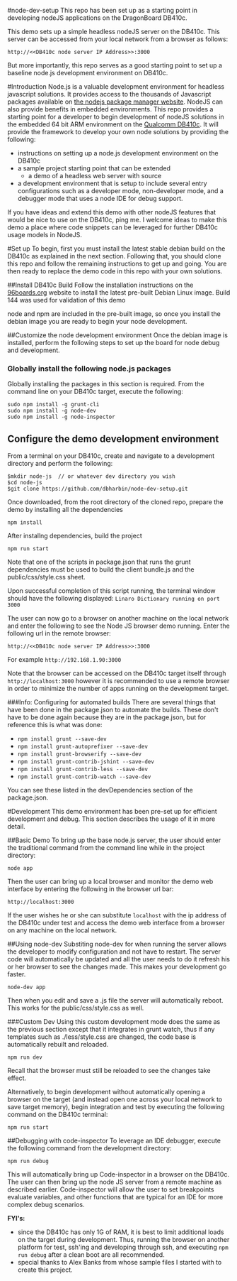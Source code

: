 #node-dev-setup
This repo has been set up as a starting point in developing nodeJS applications on the DragonBoard DB410c.

This demo sets up a simple headless nodeJS server on the DB410c.  This server can be accessed from your local network from a browser as follows:

`http://<<DB410c node server IP Address>>:3000`

But more importantly, this repo serves as a good starting point to set up a baseline node.js development environment on DB410c. 


#Introduction
Node.js is a valuable development environment for headless javascript solutions. It provides access to the thousands of Javascript packages available on [the nodejs package manager website](https://www.npmjs.com). NodeJS can also provide benefits in embedded environments.  This repo provides a starting point for a developer to begin development of nodeJS solutions in the embedded 64 bit ARM environment on the [Qualcomm DB410c](http://www.96boards.org/product/dragonboard410c/).  It will provide the framework to develop your own node solutions by providing the following:

* instructions on setting up a node.js development environment on the DB410c
* a sample project starting point that can be extended
	* a demo of a headless web server with source 
* a development environment that is setup to include several entry configurations such as a developer mode, non-developer mode, and a debugger mode that uses a node IDE for debug support.

If you have ideas and extend this demo with other nodeJS features   that would be nice to use on the DB410c, ping me.  I welcome ideas to make this demo a place where code snippets can be leveraged for further DB410c usage models in NodeJS.

#Set up
To begin, first you must install the latest stable debian build on the DB410c as explained in the next section.  Following that, you should clone this repo and follow the remaining instructions to get up and going.  You are then ready to replace the demo code in this repo with your own solutions.

##Install DB410c Build
Follow the installation instructions on the [96boards.org](http://www.96boards.org/db410c-getting-started/Quickstart/README.md/) website to install the latest pre-built Debian Linux image.  Build 144 was used for validation of this demo

node and npm are included in the pre-built image, so once you install the debian image you are ready to begin your node development.

##Customize the node development environment
Once the debian image is installed, perform the following steps to set up the board for node debug and development.

### Globally install the following node.js packages
Globally installing the packages in this section is required. From the command line on your DB410c target, execute the following:

`sudo npm install -g grunt-cli`   
`sudo npm install -g node-dev`  
`sudo npm install -g node-inspector`  

## Configure the demo development environment
From a terminal on your DB410c, create and navigate to a development directory and perform the following:

```
$mkdir node-js	// or whatever dev directory you wish
$cd node-js
$git clone https://github.com/dbharbin/node-dev-setup.git
```

Once downloaded, from the root directory of the cloned repo, prepare the demo by installing all the dependencies

`npm install`

After installng dependencies, build the project

`npm run start`

Note that one of the scripts in package.json that runs the grunt dependencies must be used to build the client bundle.js and the public/css/style.css sheet.

Upon successful completion of this script running, the terminal window should have the following displayed:
`Linaro Dictionary running on port 3000`

The user can now go to a browser on another machine on the local network and enter the following to see the Node JS browser demo running.  Enter the following url in the remote browser:

`http://<<DB410c node server IP Address>>:3000`  

For example `http://192.168.1.90:3000`

Note that the browser can be accessed on the DB410c target itself through `http://localhost:3000` however it is recommended to use a remote browser in order to minimize the number of apps running on the development target.

###Info: Configuring for automated builds
There are several things that have been done in the package.json to automate the builds.  These don't have to be done again because they are in the package.json, but for reference this is what was done:

* `npm install grunt --save-dev`
* `npm install grunt-autoprefixer --save-dev`
* `npm install grunt-browserify --save-dev`   
* `npm install grunt-contrib-jshint --save-dev`
* `npm install grunt-contrib-less --save-dev`
* `npm install grunt-contrib-watch --save-dev`

You can see these listed in the devDependencies section of the package.json.

#Development
This demo environment has been pre-set up for efficient development and debug.  This section describes the usage of it in more detail.

##Basic Demo 
To bring up the base node.js server, the user should enter the traditional command from the command line while in the project directory:

`node app`

Then the user can bring up a local browser and monitor the demo web interface by entering the following in the browser url bar:

`http://localhost:3000`

If the user wishes he or she can substitute `localhost` with the ip address of the DB410c under test and access the demo web interface from a browser on any machine on the local network.


##Using node-dev
Substiting node-dev for when running the server allows the developer to modify configuration and not have to restart.  The server code will automatically be updated and all the user needs to do it refresh his or her browser to see the changes made.  This makes your development go faster.

`node-dev app`

Then when you edit and save a .js file the server will automatically reboot.  This works for the public/css/style.css as well.

###Custom Dev
Using this custom development mode does the same as the previous section except that it integrates in grunt watch, thus if any templates such as ./less/style.css are changed, the code base is automatically rebuilt and reloaded.

`npm run dev`

Recall that the browser must still be reloaded to see the changes take effect.

Alternatively, to begin development without automatically opening a browser on the target (and instead open one across your local network to save target memory), begin integration and test by executing the following command on the DB410c terminal:

`npm run start`

##Debugging with code-inspector
To leverage an IDE debugger, execute the following command from the development directory:

`npm run debug`

This will automatically bring up Code-inspector in a browser on the DB410c.  The user can then bring up the node JS server from a remote machine as described earlier. Code-inspector will allow the user to set breakpoints evaluate variables, and other functions that are typical for an IDE for more complex debug scenarios.

**FYI's:**

* since the DB410c has only 1G of RAM, it is best to limit additional loads on the target during development.  Thus, running the browser on another platform for test, ssh'ing and developing through ssh, and executing `npm run debug` after a clean boot are all recommended.
* special thanks to Alex Banks from whose sample files I started with to create this project.

